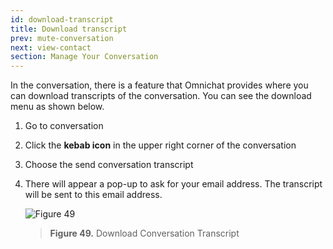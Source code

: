 ```yaml
---
id: download-transcript
title: Download transcript
prev: mute-conversation
next: view-contact
section: Manage Your Conversation
---
```


In the conversation, there is a feature that Omnichat provides where you can download transcripts of the conversation. You can see the download menu as shown below.

1. Go to conversation
2. Click the **kebab icon** in the upper right corner of the conversation
3. Choose the send conversation transcript
4. There will appear a pop-up to ask for your email address. The transcript will be sent to this email address.

    ![Figure 49](/assets/images/products/kata-omnichat/image49.webp)

    > **Figure 49.** Download Conversation Transcript

